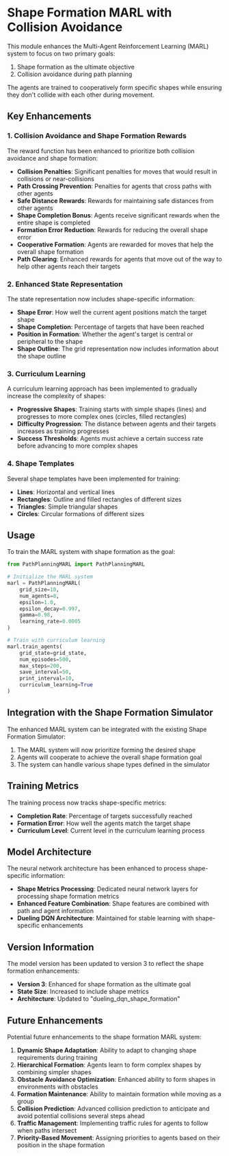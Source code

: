 # Shape Formation MARL with Collision Avoidance

This module enhances the Multi-Agent Reinforcement Learning (MARL) system to focus on two primary goals:
1. Shape formation as the ultimate objective
2. Collision avoidance during path planning

The agents are trained to cooperatively form specific shapes while ensuring they don't collide with each other during movement.

## Key Enhancements

### 1. Collision Avoidance and Shape Formation Rewards

The reward function has been enhanced to prioritize both collision avoidance and shape formation:

- **Collision Penalties**: Significant penalties for moves that would result in collisions or near-collisions
- **Path Crossing Prevention**: Penalties for agents that cross paths with other agents
- **Safe Distance Rewards**: Rewards for maintaining safe distances from other agents
- **Shape Completion Bonus**: Agents receive significant rewards when the entire shape is completed
- **Formation Error Reduction**: Rewards for reducing the overall shape error
- **Cooperative Formation**: Agents are rewarded for moves that help the overall shape formation
- **Path Clearing**: Enhanced rewards for agents that move out of the way to help other agents reach their targets

### 2. Enhanced State Representation

The state representation now includes shape-specific information:

- **Shape Error**: How well the current agent positions match the target shape
- **Shape Completion**: Percentage of targets that have been reached
- **Position in Formation**: Whether the agent's target is central or peripheral to the shape
- **Shape Outline**: The grid representation now includes information about the shape outline

### 3. Curriculum Learning

A curriculum learning approach has been implemented to gradually increase the complexity of shapes:

- **Progressive Shapes**: Training starts with simple shapes (lines) and progresses to more complex ones (circles, filled rectangles)
- **Difficulty Progression**: The distance between agents and their targets increases as training progresses
- **Success Thresholds**: Agents must achieve a certain success rate before advancing to more complex shapes

### 4. Shape Templates

Several shape templates have been implemented for training:

- **Lines**: Horizontal and vertical lines
- **Rectangles**: Outline and filled rectangles of different sizes
- **Triangles**: Simple triangular shapes
- **Circles**: Circular formations of different sizes

## Usage

To train the MARL system with shape formation as the goal:

```python
from PathPlanningMARL import PathPlanningMARL

# Initialize the MARL system
marl = PathPlanningMARL(
    grid_size=10,
    num_agents=8,
    epsilon=1.0,
    epsilon_decay=0.997,
    gamma=0.98,
    learning_rate=0.0005
)

# Train with curriculum learning
marl.train_agents(
    grid_state=grid_state,
    num_episodes=500,
    max_steps=200,
    save_interval=50,
    print_interval=10,
    curriculum_learning=True
)
```

## Integration with the Shape Formation Simulator

The enhanced MARL system can be integrated with the existing Shape Formation Simulator:

1. The MARL system will now prioritize forming the desired shape
2. Agents will cooperate to achieve the overall shape formation goal
3. The system can handle various shape types defined in the simulator

## Training Metrics

The training process now tracks shape-specific metrics:

- **Completion Rate**: Percentage of targets successfully reached
- **Formation Error**: How well the agents match the target shape
- **Curriculum Level**: Current level in the curriculum learning process

## Model Architecture

The neural network architecture has been enhanced to process shape-specific information:

- **Shape Metrics Processing**: Dedicated neural network layers for processing shape formation metrics
- **Enhanced Feature Combination**: Shape features are combined with path and agent information
- **Dueling DQN Architecture**: Maintained for stable learning with shape-specific enhancements

## Version Information

The model version has been updated to version 3 to reflect the shape formation enhancements:

- **Version 3**: Enhanced for shape formation as the ultimate goal
- **State Size**: Increased to include shape metrics
- **Architecture**: Updated to "dueling_dqn_shape_formation"

## Future Enhancements

Potential future enhancements to the shape formation MARL system:

1. **Dynamic Shape Adaptation**: Ability to adapt to changing shape requirements during training
2. **Hierarchical Formation**: Agents learn to form complex shapes by combining simpler shapes
3. **Obstacle Avoidance Optimization**: Enhanced ability to form shapes in environments with obstacles
4. **Formation Maintenance**: Ability to maintain formation while moving as a group
5. **Collision Prediction**: Advanced collision prediction to anticipate and avoid potential collisions several steps ahead
6. **Traffic Management**: Implementing traffic rules for agents to follow when paths intersect
7. **Priority-Based Movement**: Assigning priorities to agents based on their position in the shape formation
